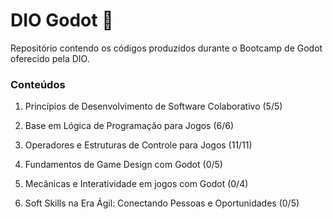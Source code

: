 # DIO Godot 🤖


Repositório contendo os códigos produzidos durante o Bootcamp de Godot oferecido pela DIO.

### Conteúdos

1. Princípios de Desenvolvimento de Software Colaborativo (5/5)

2. Base em Lógica de Programação para Jogos (6/6)

3. Operadores e Estruturas de Controle para Jogos (11/11)

4. Fundamentos de Game Design com Godot (0/5)

5. Mecânicas e Interatividade em jogos com Godot (0/4)

6. Soft Skills na Era Ágil: Conectando Pessoas e Oportunidades (0/5)